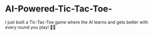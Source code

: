 # AI-Powered-Tic-Tac-Toe-
I just built a Tic-Tac-Toe game where the AI learns and gets better with every round you play! 🧠💡
